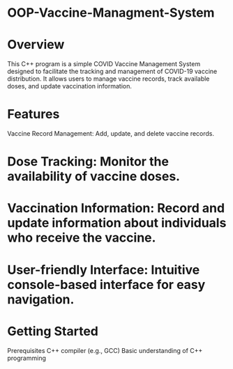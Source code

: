 # OOP-Vaccine-Managment-System
# Overview
This C++ program is a simple COVID Vaccine Management System designed to facilitate the tracking and management of COVID-19 vaccine distribution. It allows users to manage vaccine records, track available doses, and update vaccination information.

# Features
Vaccine Record Management: Add, update, and delete vaccine records.
# Dose Tracking: Monitor the availability of vaccine doses.
# Vaccination Information: Record and update information about individuals who receive the vaccine.
# User-friendly Interface: Intuitive console-based interface for easy navigation.
# Getting Started
Prerequisites
C++ compiler (e.g., GCC)
Basic understanding of C++ programming
